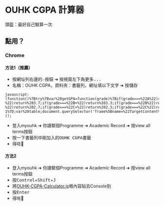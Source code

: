 # OUHK CGPA 計算器

頭盔：最好自己驗算一次

## 點用？

### Chrome

#### 方法1（推薦）

 - 按網址列右邊的<kbd>☆</kbd>按鈕 ➜ 按視窗左下角<kbd>更多...</kbd>
 - 名稱：OUHK CGPA，資料夾：書籤列，網址填以下文字 ➜ 按<kbd>儲存</kbd>
```
javascript:(function()%7Btry%7Bvar%20getGPA=function(grade)%7Bif(grade===%22A%22)return%204;if(grade===%22A-%22)return%203.7;if(grade===%22B+%22)return%203.3;if(grade===%22B%22)return%203;if(grade===%22B-%22)return%202.7;if(grade===%22C+%22)return%202.3;if(grade===%22C%22)return%202;return-1%7D;var%20table;document.querySelector('frame%5Bname=%22TargetContent%22%5D').contentDocument.querySelectorAll(%22table.PSLEVEL2GRID%22).forEach(function(element)%7Bvar%20text=element.innerText;if(text.includes(%22Subj%22)&&text.includes(%22Catalog%22)&&text.includes(%22Unit%22)&&text.includes(%22Grade%22))table=element%7D);var%20results=%5B%5D;var%20header=table.querySelectorAll(%22th%22);table.querySelectorAll(%22tr%22).forEach(function(rowElement,rowIndex)%7Bcells=rowElement.querySelectorAll(%22td%22);if(cells.length===0)return;results%5BrowIndex%5D=%7B%7D;cells.forEach(function(cellElement,columnIndex)%7Bif(columnIndex%3C=header.length)results%5BrowIndex%5D%5Bheader%5BcolumnIndex%5D.textContent%5D=cellElement.textContent.replace(/%5Cn/g,%22%22)%7D)%7D);var%20json=%7B%7D;json.results=results;var%20credit=0;var%20gpa=0;var%20included=%22Included%20in%20CGPA%5Cn%22;var%20notIncluded=%22Course%20Result%20not%20released%5Cn%22;json.results.forEach(function(element)%7Bif(getGPA(element.Grade)!==-1)%7Bincluded+=element.Subj+element.Catalog+%22%20%20%20%20%20%22+element.Unit+%22%20%20%20%20%20%22+element.Grade+%22%20%20%20%20%20%22+getGPA(element.Grade)+%22%5Cn%22;credit+=Number(element.Unit);gpa+=element.Unit*getGPA(element.Grade)%7Delse%20notIncluded+=element.Subj+element.Catalog+%22%5Cn%22%7D);alert(%22CGPA:%20%22+gpa/credit+%22%5Cn%5Cn%22+notIncluded+%22%5Cn%22+included+%22%5Cn%22+%22OUHK%20CGPA%20Calculator%20by%20Max%20Loh%22)%7Dcatch(e)%7Balert('Please%20press%20%22view%20all%20terms%22%20button%20in%20%22Academic%20Record%22%20page%20and%20try%20run%20this%20script%20again')%7D;%7D)();
```
- 登入myouhk ➜ 你讀緊個Programme ➜ Academic Record ➜ 按view all terms按鈕
- 按一下書籤列中剛加入的<kbd>OUHK CGPA</kbd>書籤
- 得咗🤟

#### 方法2

- 登入myouhk ➜ 你讀緊個Programme ➜ Academic Record ➜ 按view all terms按鈕
- 按<kbd>Control</kbd>+<kbd>Shift</kbd>+<kbd>J</kbd>
- 將[OUHK-CGPA-Calculator.js](https://raw.githubusercontent.com/maxloh/OUHK-CGPA-Calculator/master/OUHK-CGPA-Calculator.js)嘅內容貼去Console到
- 按<kbd>Enter</kbd>
- 得咗🤟
